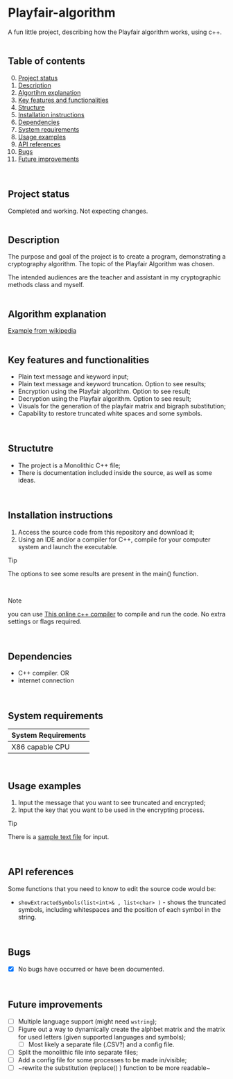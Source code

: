 # Playfair-algorithm
A fun little project, describing how the Playfair algorithm works, using c++. 
<br/>
<br/>

## Table of contents
0. [Project status](#Project-status)
1. [Description](#Description)
2. [Algortihm explanation](#Algorithm-explanation)
3. [Key features and functionalities](#Key-features-and-functionalities)
4. [Structure](#Structure)
5. [Installation instructions](#Installation-instructions)
6. [Dependencies](#Dependencies)
7. [System requirements](#System-requirements)
8. [Usage examples](#Usage-examples)
9. [API references](#API-references)
10. [Bugs](#Bugs)
11. [Future improvements](#Futute-improvements)
<br/>

## Project status
Completed and working. Not expecting changes.
<br/>
<br/>

## Description
The purpose and goal of the project is to create a program, demonstrating a cryptography algorithm. The topic of the Playfair Algorithm was chosen. 

The intended audiences are the teacher and assistant in my cryptographic methods class and myself.
<br/>
<br/>

## Algorithm explanation
[Example from wikipedia](https://en.wikipedia.org/wiki/Playfair_cipher#:~:text=cipher.%5B13%5D-,Example,-%5Bedit%5D)
<br/>
<br/>

## Key features and functionalities
* Plain text message and keyword input;
* Plain text message and keyword truncation. Option to see results;
* Encryption using the Playfair algorithm. Option to see result;
* Decryption using the Playfair algorithm. Option to see result;
* Visuals for the generation of the playfair matrix and bigraph substitution;
* Capability to restore truncated white spaces and some symbols.
<br/>

## Structutre
* The project is a Monolithic C++ file;
* There is documentation included inside the source, as well as some ideas.
<br/>

## Installation instructions
1. Access the source code from this repository and download it;
2. Using an IDE and/or a compiler for C++, compile for your computer system and launch the executable.
> [!TIP]
> The options to see some results are present in the main() function.
<br/>

> [!NOTE]
> you can use [This online c++ compiler](https://www.onlinegdb.com/online_c++_compiler) to compile and run the code.
> No extra settings or flags required.
<br/>

## Dependencies
* C++ compiler. OR
* internet connection
<br/>

## System requirements
| System Requirements |
| ------------------- |
| X86 capable CPU |
<br/>

## Usage examples
1. Input the message that you want to see truncated and encrypted;
2. Input the key that you want to be used in the encrypting process.
> [!TIP]
> There is a [sample text file](./input.txt) for input.
<br/>

## API references
Some functions that you need to know to edit the source code would be:
* `showExtractedSymbols(list<int>& , list<char> )` - shows the truncated symbols, including whitespaces and the position of each symbol in the string.
<br/>

## Bugs
 - [x] No bugs have occurred or have been documented.  
<br/>

## Future improvements
- [ ] Multiple language support (might need `wstring`);
- [ ] Figure out a way to dynamically create the alphbet matrix and the matrix for used letters (given supported languages and symbols);
  - [ ] Most likely a separate file (.CSV?) and a config file.
- [ ] Split the monolithic file into separate files;
- [ ] Add a config file for some processes to be made in/visible;
- [ ] ~rewrite the substitution (replace() ) function to be more readable~
